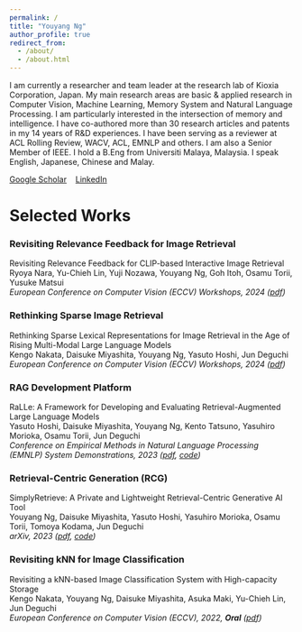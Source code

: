 ```yaml
---
permalink: /
title: "Youyang Ng"
author_profile: true
redirect_from: 
  - /about/
  - /about.html
---
```


I am currently a researcher and team leader at the research lab of Kioxia Corporation, Japan. My main research areas are basic & applied research in Computer Vision, Machine Learning, Memory System and Natural Language Processing. I am particularly interested in the intersection of memory and intelligence. I have co-authored more than 30 research articles and patents in my 14 years of R&D experiences. I have been serving as a reviewer at ACL Rolling Review, WACV, ACL, EMNLP and others. I am also a Senior Member of IEEE. I hold a B.Eng from Universiti Malaya, Malaysia. I speak English, Japanese, Chinese and Malay.

[Google Scholar](https://scholar.google.com/citations?user=4BGLw_QAAAAJ) &nbsp;&nbsp; [LinkedIn](https://www.linkedin.com/in/youyang-ng-55a10ab9/)

Selected Works
======
### Revisiting Relevance Feedback for Image Retrieval

<!---
|| Revisiting Relevance Feedback for Image Retrieval |
| :--- | :--- |
| <img align="left" width="200" src="../images/2024_feedback.png"> | **Revisiting Relevance Feedback for CLIP-based Interactive Image Retrieval** <br> Ryoya Nara, Yu-Chieh Lin, Yuji Nozawa, Youyang Ng, Goh Itoh, Osamu Torii, Yusuke Matsui <br> *European Conference on Computer Vision (ECCV) Workshops, 2024 ([pdf](https://arxiv.org/abs/2404.16398))* |
--->

Revisiting Relevance Feedback for CLIP-based Interactive Image Retrieval  
Ryoya Nara, Yu-Chieh Lin, Yuji Nozawa, Youyang Ng, Goh Itoh, Osamu Torii, Yusuke Matsui  
*European Conference on Computer Vision (ECCV) Workshops, 2024 ([pdf](https://arxiv.org/abs/2404.16398))*

### Rethinking Sparse Image Retrieval
Rethinking Sparse Lexical Representations for Image Retrieval in the Age of Rising Multi-Modal Large Language Models  
Kengo Nakata, Daisuke Miyashita, Youyang Ng, Yasuto Hoshi, Jun Deguchi  
*European Conference on Computer Vision (ECCV) Workshops, 2024 ([pdf](https://arxiv.org/abs/2408.16296))*

### RAG Development Platform
RaLLe: A Framework for Developing and Evaluating Retrieval-Augmented Large Language Models  
Yasuto Hoshi, Daisuke Miyashita, Youyang Ng, Kento Tatsuno, Yasuhiro Morioka, Osamu Torii, Jun Deguchi  
*Conference on Empirical Methods in Natural Language Processing (EMNLP) System Demonstrations, 2023 ([pdf](https://arxiv.org/abs/2308.10633), [code](https://github.com/yhoshi3/RaLLe))*

### Retrieval-Centric Generation (RCG)
SimplyRetrieve: A Private and Lightweight Retrieval-Centric Generative AI Tool  
Youyang Ng, Daisuke Miyashita, Yasuto Hoshi, Yasuhiro Morioka, Osamu Torii, Tomoya Kodama, Jun Deguchi  
*arXiv, 2023 ([pdf](https://arxiv.org/abs/2308.03983), [code](https://github.com/RCGAI/SimplyRetrieve))*

### Revisiting kNN for Image Classification
Revisiting a kNN-based Image Classification System with High-capacity Storage  
Kengo Nakata, Youyang Ng, Daisuke Miyashita, Asuka Maki, Yu-Chieh Lin, Jun Deguchi  
*European Conference on Computer Vision (ECCV), 2022, **Oral** ([pdf](https://arxiv.org/abs/2204.01186))*

